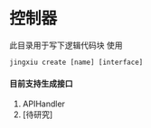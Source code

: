 # 控制器
此目录用于写下逻辑代码块
使用
```shell
jingxiu create [name] [interface]
```

#### 目前支持生成接口
1. APIHandler
2. [待研究]

